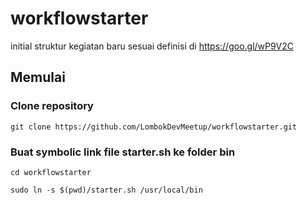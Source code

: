 # workflowstarter
initial struktur kegiatan baru sesuai definisi di https://goo.gl/wP9V2C

## Memulai
### Clone repository
`git clone https://github.com/LombokDevMeetup/workflowstarter.git`

### Buat symbolic link file starter.sh ke folder bin
```cd workflowstarter```

```sudo ln -s $(pwd)/starter.sh /usr/local/bin```
